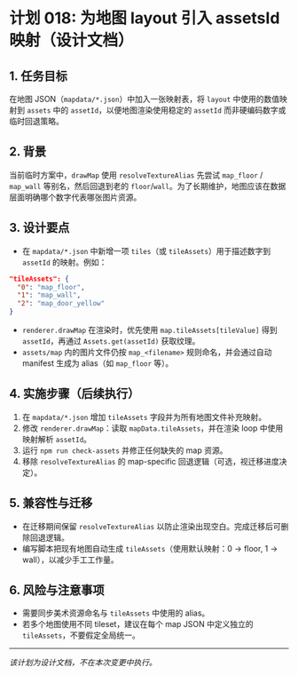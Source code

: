 # 计划 018: 为地图 layout 引入 assetsId 映射（设计文档）

## 1. 任务目标

在地图 JSON（`mapdata/*.json`）中加入一张映射表，将 `layout` 中使用的数值映射到 `assets` 中的 `assetId`，以便地图渲染使用稳定的 `assetId` 而非硬编码数字或临时回退策略。

## 2. 背景

当前临时方案中，`drawMap` 使用 `resolveTextureAlias` 先尝试 `map_floor` / `map_wall` 等别名，然后回退到老的 `floor`/`wall`。为了长期维护，地图应该在数据层面明确哪个数字代表哪张图片资源。

## 3. 设计要点

- 在 `mapdata/*.json` 中新增一项 `tiles`（或 `tileAssets`）用于描述数字到 `assetId` 的映射。例如：

```json
"tileAssets": {
  "0": "map_floor",
  "1": "map_wall",
  "2": "map_door_yellow"
}
```

- `renderer.drawMap` 在渲染时，优先使用 `map.tileAssets[tileValue]` 得到 `assetId`，再通过 `Assets.get(assetId)` 获取纹理。
- `assets/map` 内的图片文件仍按 `map_<filename>` 规则命名，并会通过自动 manifest 生成为 alias（如 `map_floor` 等）。

## 4. 实施步骤（后续执行）

1. 在 `mapdata/*.json` 增加 `tileAssets` 字段并为所有地图文件补充映射。
2. 修改 `renderer.drawMap`：读取 `mapData.tileAssets`，并在渲染 loop 中使用映射解析 `assetId`。
3. 运行 `npm run check-assets` 并修正任何缺失的 map 资源。
4. 移除 `resolveTextureAlias` 的 map-specific 回退逻辑（可选，视迁移进度决定）。

## 5. 兼容性与迁移

- 在迁移期间保留 `resolveTextureAlias` 以防止渲染出现空白。完成迁移后可删除回退逻辑。
- 编写脚本把现有地图自动生成 `tileAssets`（使用默认映射：0 -> floor, 1 -> wall），以减少手工工作量。

## 6. 风险与注意事项

- 需要同步美术资源命名与 `tileAssets` 中使用的 alias。
- 若多个地图使用不同 tileset，建议在每个 map JSON 中定义独立的 `tileAssets`，不要假定全局统一。

---
*该计划为设计文档，不在本次变更中执行。*
